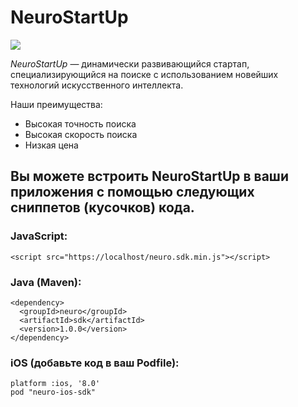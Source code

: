 # NeuroStartUp

![](logo.png)

*NeuroStartUp* — динамически развивающийся стартап, специализирующийся на поиске с использованием новейших технологий искусственного интеллекта.

Наши преимущества:
* Высокая точность поиска
* Высокая скорость поиска
* Низкая цена

## Вы можете встроить NeuroStartUp в ваши приложения с помощью следующих сниппетов (кусочков) кода.

### JavaScript:

```
<script src="https://localhost/neuro.sdk.min.js"></script>
```

### Java (Maven):

```
<dependency>
  <groupId>neuro</groupId>
  <artifactId>sdk</artifactId>
  <version>1.0.0</version>
</dependency>
```

### iOS (добавьте код в ваш Podfile):

```
platform :ios, '8.0'
pod "neuro-ios-sdk"
```
